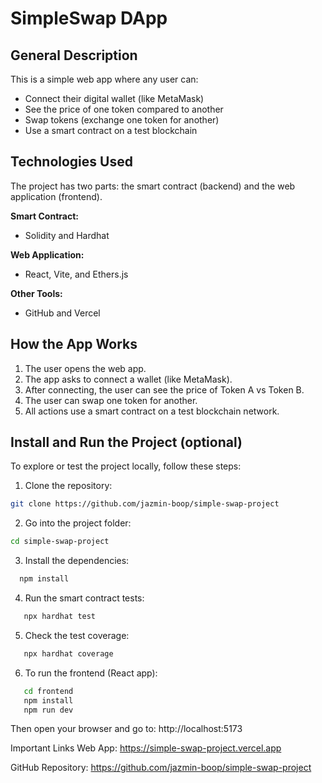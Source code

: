 # SimpleSwap DApp

## General Description

This is a simple web app where any user can:

- Connect their digital wallet (like MetaMask)
- See the price of one token compared to another
- Swap tokens (exchange one token for another)
- Use a smart contract on a test blockchain

## Technologies Used

The project has two parts: the smart contract (backend) and the web application (frontend).

**Smart Contract:**

- Solidity and Hardhat

**Web Application:**

- React, Vite, and Ethers.js

**Other Tools:**

- GitHub and Vercel

## How the App Works

1. The user opens the web app.
2. The app asks to connect a wallet (like MetaMask).
3. After connecting, the user can see the price of Token A vs Token B.
4. The user can swap one token for another.
5. All actions use a smart contract on a test blockchain network.

## Install and Run the Project (optional)

To explore or test the project locally, follow these steps:

1. Clone the repository:

```bash
git clone https://github.com/jazmin-boop/simple-swap-project
```
2. Go into the project folder:

```bash
cd simple-swap-project
```
3. Install the dependencies:
 ```bash
   npm install
 ```
4. Run the smart contract tests:
```bash   
   npx hardhat test
```
5. Check the test coverage:
```bash
   npx hardhat coverage
```
6. To run the frontend (React app):
```bash
   cd frontend
   npm install
   npm run dev
```
Then open your browser and go to:
  http://localhost:5173
  
Important Links
Web App: https://simple-swap-project.vercel.app

GitHub Repository: https://github.com/jazmin-boop/simple-swap-project

